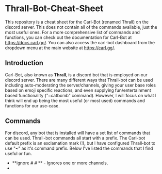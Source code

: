 # Thrall-Bot-Cheat-Sheet
This repository is a cheat sheet for the Carl-Bot (renamed Thrall) on the <Get Murked City> discord server.  This does not contain all of the commands available, just the most useful ones.  For a more comprehensive list of commands and functions, you can check out the documentation for Carl-Bot at https://docs.carl.gg/.  You can also access the carl-bot dashboard from the dropdown menu at the main website at https://carl.gg/.

## Introduction

Carl-Bot, also known as **Thrall**, is a discord bot that is employed on our discord server.  There are many different ways that Thrall-bot can be used including auto-moderating the server/channels, giving your user base roles based on emoji specific reactions, and even supplying fun/entertainment based functionality ("~catbomb" command).  However, I will focus on what I think will end up being the most useful (or most used) commands and functions for our use-case.

## Commands

For discord, any bot that is installed will have a set list of commands that can be used.  Thrall-bot commands all start with a prefix.  The Carl-bot default prefix is an exclamation mark (!), but I have configured Thrall-bot to use "**~**" as it's command prefix.  Below I've listed the commands that I find useful or fun.

* **ignore _#<channel>_ _#<channel>_ ** - Ignores one or more channels.
* 